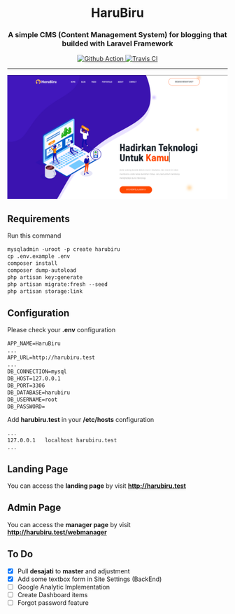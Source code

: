 <h1 align="center">HaruBiru</h1>
<h3 align="center">A simple CMS (Content Management System) for blogging that builded with Laravel Framework</h3>
<p align="center">
    <a href="https://github.com/anwareset/harubiru/actions">
        <img src="https://github.com/anwareset/harubiru/workflows/buildtest/badge.svg?branch=master" alt="Github Action">
    </a>
    <a href="https://travis-ci.com/anwareset/harubiru">
        <img src="https://travis-ci.com/anwareset/harubiru.svg?branch=master" alt="Travis CI">
    </a>
</p>

---

<p align="center">
	<a name="top" href="https://github.com/anwareset/harubiru"><img src="https://github.com/anwareset/harubiru/raw/master/harubiru1.png"></a>
</p>

## Requirements
Run this command
```text
mysqladmin -uroot -p create harubiru
cp .env.example .env
composer install
composer dump-autoload
php artisan key:generate
php artisan migrate:fresh --seed
php artisan storage:link
```

## Configuration
Please check your <b>.env</b> configuration
```text
APP_NAME=HaruBiru
...
APP_URL=http://harubiru.test
...
DB_CONNECTION=mysql
DB_HOST=127.0.0.1
DB_PORT=3306
DB_DATABASE=harubiru
DB_USERNAME=root
DB_PASSWORD=
```

Add <b>harubiru.test</b> in your <b>/etc/hosts</b> configuration
```text
...
127.0.0.1	localhost harubiru.test
...
```

## Landing Page
You can access the <b>landing page</b> by visit <b>http://harubiru.test</b>

## Admin Page
You can access the <b>manager page</b> by visit <b>http://harubiru.test/webmanager</b>

## To Do
- [x] Pull <b>desajati</b> to <b>master</b> and adjustment
- [x] Add some textbox form in Site Settings (BackEnd)
- [ ] Google Analytic Implementation
- [ ] Create Dashboard items
- [ ] Forgot password feature
